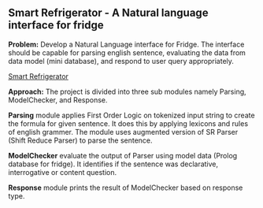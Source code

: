 
##
## Smart Refrigerator - A Natural language interface for fridge
**Problem:** Develop a Natural Language interface for Fridge. The interface should be capable for parsing english sentence, evaluating the data from data model (mini database), and respond to user query appropriately.

[Smart Refrigerator](smart-refrigerator)

**Approach:**
  The project is divided into three sub modules namely Parsing, ModelChecker, and Response.
  
  **Parsing** module applies First Order Logic on tokenized input string to create the formula for given sentence. It does this by applying lexicons and rules of english grammer. The module uses augmented version of SR Parser (Shift Reduce Parser) to parse the sentence.
  
  **ModelChecker** evaluate the output of Parser using model data (Prolog database for fridge). It identifies if the sentence was declarative, interrogative or content question.  
  
  **Response** module prints the result of ModelChecker based on response type.
